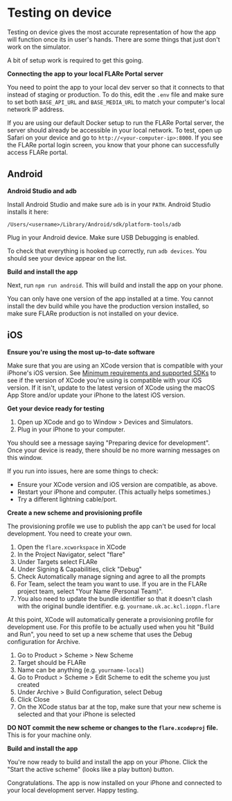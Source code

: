 # Testing on device

Testing on device gives the most accurate representation of how the app will
function once its in user's hands. There are some things that just don't work on
the simulator.

A bit of setup work is required to get this going.

**Connecting the app to your local FLARe Portal server**

You need to point the app to your local dev server so that it connects to that
instead of staging or production. To do this, edit the `.env` file and make sure
to set both `BASE_API_URL` and `BASE_MEDIA_URL` to match your computer's local
network IP address.

If you are using our default Docker setup to run the FLARe Portal server, the
server should already be accessible in your local network. To test, open up
Safari on your device and go to `http://<your-computer-ip>:8000`. If you see the
FLARe portal login screen, you know that your phone can successfully access
FLARe portal.

## Android

**Android Studio and adb**

Install Android Studio and make sure `adb` is in your `PATH`. Android Studio
installs it here:

```
/Users/<username>/Library/Android/sdk/platform-tools/adb
```

Plug in your Android device. Make sure USB Debugging is enabled.

To check that everything is hooked up correctly, run `adb devices`. You should
see your device appear on the list.

**Build and install the app**

Next, run `npm run android`. This will build and install the app on your phone.

You can only have one version of the app installed at a time. You cannot install
the dev build while you have the production version installed, so make sure
FLARe production is not installed on your device.

## iOS

**Ensure you're using the most up-to-date software**

Make sure that you are using an XCode version that is compatible with your
iPhone's iOS version. See [Minimum requirements and supported
SDKs](https://developer.apple.com/support/xcode/) to see if the version of XCode
you're using is compatible with your iOS version. If it isn't, update to the
latest version of XCode using the macOS App Store and/or update your iPhone to
the latest iOS version.

**Get your device ready for testing**

1. Open up XCode and go to Window > Devices and Simulators.
2. Plug in your iPhone to your computer.

You should see a message saying "Preparing device for development". Once your
device is ready, there should be no more warning messages on this window.

If you run into issues, here are some things to check:

- Ensure your XCode version and iOS version are compatible, as above.
- Restart your iPhone and computer. (This actually helps sometimes.)
- Try a different lightning cable/port.

**Create a new scheme and provisioning profile**

The provisioning profile we use to publish the app can't be used for local
development. You need to create your own.

1. Open the `flare.xcworkspace` in XCode
2. In the Project Navigator, select "flare"
3. Under Targets select FLARe
4. Under Signing & Capabilities, click "Debug"
5. Check Automatically manage signing and agree to all the prompts
6. For Team, select the team you want to use. If you are in the FLARe project
   team, select "Your Name (Personal Team)".
7. You also need to update the bundle identifier so that it doesn't clash with
   the original bundle identifier. e.g. `yourname.uk.ac.kcl.ioppn.flare`

At this point, XCode will automatically generate a provisioning profile for
development use. For this profile to be actually used when you hit "Build and
Run", you need to set up a new scheme that uses the Debug configuration for
Archive.

1. Go to Product > Scheme > New Scheme
2. Target should be FLARe
3. Name can be anything (e.g. `yourname-local`)
4. Go to Product > Scheme > Edit Scheme to edit the scheme you just created
5. Under Archive > Build Configuration, select Debug
6. Click Close
7. On the XCode status bar at the top, make sure that your new scheme is
   selected and that your iPhone is selected

**DO NOT commit the new scheme or changes to the `flare.xcodeproj` file.** This
is for your machine only.

**Build and install the app**

You're now ready to build and install the app on your iPhone. Click the "Start
the active scheme" (looks like a play button) button.

Congratulations. The app is now installed on your iPhone and connected to your
local development server. Happy testing.
